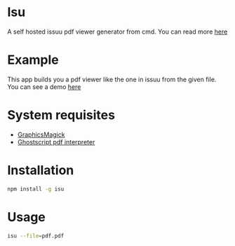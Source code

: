 # Isu
A self hosted issuu pdf viewer generator from cmd. You can read more [here](http://pudymody.github.io/2015/08/16/self-hosted-pdf-viewer/)

# Example
This app builds you a pdf viewer like the one in issuu from the given file. You can see a demo [here](http://pudymody.github.io/Isu)

# System requisites
* [GraphicsMagick](http://www.graphicsmagick.org/)
* [Ghostscript pdf interpreter](http://ghostscript.com/download/gsdnld.html)

# Installation
```sh
npm install -g isu
```

# Usage
```sh
isu --file=pdf.pdf
```